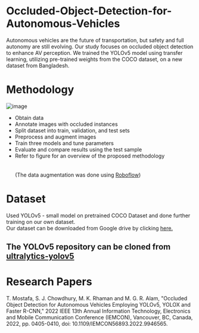 # Occluded-Object-Detection-for-Autonomous-Vehicles
Autonomous vehicles are the future of transportation, but safety and full autonomy are still evolving. Our study focuses on occluded object detection to enhance AV perception. We trained the YOLOv5 model using transfer learning, utilizing pre-trained weights from the COCO dataset, on a new dataset from Bangladesh.


# Methodology
![image](https://github.com/tejalgoyal2/Occluded-Object-Detection-for-Autonomous-Vehicles/assets/132282123/9a0711ab-3888-42c6-ac1c-b91065b1a028)
- Obtain data
- Annotate images with occluded instances
- Split dataset into train, validation, and test sets
- Preprocess and augment images
- Train three models and tune parameters
- Evaluate and compare results using the test sample
- Refer to figure for an overview of the proposed methodology\
\
\
(The data augmentation was done using [Roboflow](https://universe.roboflow.com))

# Dataset
Used YOLOv5 - small model on pretrained COCO Dataset and done further training on our own dataset.\
Our dataset can be downloaded from Google drive by clicking [here.](https://drive.google.com/file/d/1uLjJvOHPyU1gb2R5FV-6WhzXucuAMAv8/view?usp=share_link)

## The YOLOv5 repository can be cloned from [ultralytics-yolov5](https://github.com/ultralytics/yolov5)




# Research Papers
T. Mostafa, S. J. Chowdhury, M. K. Rhaman and M. G. R. Alam, "Occluded Object Detection for Autonomous Vehicles Employing YOLOv5, YOLOX and Faster R-CNN," 2022 IEEE 13th Annual Information Technology, Electronics and Mobile Communication Conference (IEMCON), Vancouver, BC, Canada, 2022, pp. 0405-0410, doi: 10.1109/IEMCON56893.2022.9946565.
